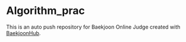 # Algorithm_prac
This is an auto push repository for Baekjoon Online Judge created with [BaekjoonHub](https://github.com/BaekjoonHub/BaekjoonHub).
